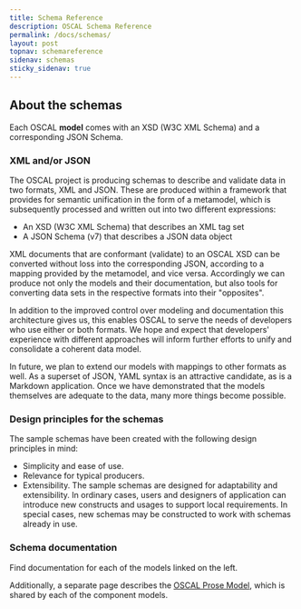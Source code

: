 ```yaml
---
title: Schema Reference
description: OSCAL Schema Reference
permalink: /docs/schemas/
layout: post
topnav: schemareference
sidenav: schemas
sticky_sidenav: true
---
```


## About the schemas

Each OSCAL **model** comes with an XSD (W3C XML Schema) and a corresponding JSON Schema.

### XML and/or JSON

The OSCAL project is producing schemas to describe and validate data in two formats, XML and JSON. These are produced within a framework that provides for semantic unification in the form of a metamodel, which is subsequently processed and written out into two different expressions:

* An XSD (W3C XML Schema) that describes an XML tag set
* A JSON Schema (v7) that describes a JSON data object

XML documents that are conformant (validate) to an OSCAL XSD can be converted without loss into the corresponding JSON, according to a mapping provided by the metamodel, and vice versa. Accordingly we can produce not only the models and their documentation, but also tools for converting data sets in the respective formats into their "opposites".

In addition to the improved control over modeling and documentation this architecture gives us, this enables OSCAL to serve the needs of developers who use either or both formats. We hope and expect that developers' experience with different approaches will inform further efforts to unify and consolidate a coherent data model.

In future, we plan to extend our models with mappings to other formats as well. As a superset of JSON, YAML syntax is an attractive candidate, as is a Markdown application. Once we have demonstrated that the models themselves are adequate to the data, many more things become possible.

### Design principles for the schemas
The sample schemas have been created with the following design principles in mind:

- Simplicity and ease of use.
- Relevance for typical producers.
- Extensibility. The sample schemas are designed for adaptability and extensibility. In ordinary cases, users and designers of application can introduce new constructs and usages to support local requirements. In special cases, new schemas may be constructed to work with schemas already in use.


### Schema documentation

Find documentation for each of the models linked on the left.

Additionally, a separate page describes the 
[OSCAL Prose Model](/docs/schemas/oscal-prose/), which is shared by each of the component models.
